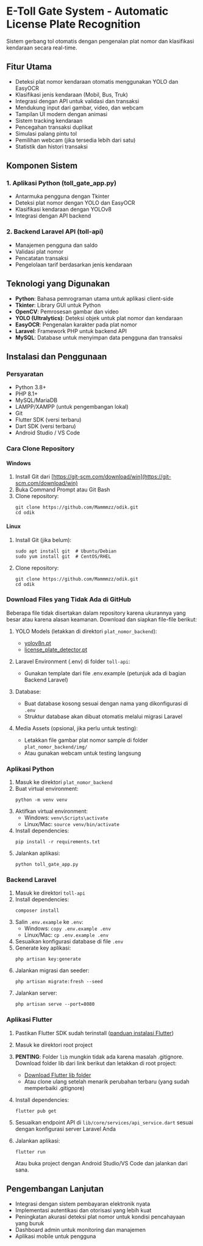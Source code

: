 # E-Toll Gate System - Automatic License Plate Recognition

Sistem gerbang tol otomatis dengan pengenalan plat nomor dan klasifikasi kendaraan secara real-time.

## Fitur Utama

- Deteksi plat nomor kendaraan otomatis menggunakan YOLO dan EasyOCR
- Klasifikasi jenis kendaraan (Mobil, Bus, Truk)
- Integrasi dengan API untuk validasi dan transaksi
- Mendukung input dari gambar, video, dan webcam
- Tampilan UI modern dengan animasi
- Sistem tracking kendaraan
- Pencegahan transaksi duplikat
- Simulasi palang pintu tol
- Pemilihan webcam (jika tersedia lebih dari satu)
- Statistik dan histori transaksi

## Komponen Sistem

### 1. Aplikasi Python (toll_gate_app.py)
- Antarmuka pengguna dengan Tkinter
- Deteksi plat nomor dengan YOLO dan EasyOCR
- Klasifikasi kendaraan dengan YOLOv8
- Integrasi dengan API backend

### 2. Backend Laravel API (toll-api)
- Manajemen pengguna dan saldo
- Validasi plat nomor
- Pencatatan transaksi
- Pengelolaan tarif berdasarkan jenis kendaraan

## Teknologi yang Digunakan

- **Python**: Bahasa pemrograman utama untuk aplikasi client-side
- **Tkinter**: Library GUI untuk Python
- **OpenCV**: Pemrosesan gambar dan video
- **YOLO (Ultralytics)**: Deteksi objek untuk plat nomor dan kendaraan
- **EasyOCR**: Pengenalan karakter pada plat nomor
- **Laravel**: Framework PHP untuk backend API
- **MySQL**: Database untuk menyimpan data pengguna dan transaksi

## Instalasi dan Penggunaan

### Persyaratan
- Python 3.8+
- PHP 8.1+
- MySQL/MariaDB
- LAMPP/XAMPP (untuk pengembangan lokal)
- Git
- Flutter SDK (versi terbaru)
- Dart SDK (versi terbaru)
- Android Studio / VS Code

### Cara Clone Repository

#### Windows
1. Install Git dari [https://git-scm.com/download/win](https://git-scm.com/download/win)
2. Buka Command Prompt atau Git Bash
3. Clone repository:
   ```
   git clone https://github.com/Mammmzz/odik.git
   cd odik
   ```

#### Linux
1. Install Git (jika belum):
   ```
   sudo apt install git  # Ubuntu/Debian
   sudo yum install git  # CentOS/RHEL
   ```
2. Clone repository:
   ```
   git clone https://github.com/Mammmzz/odik.git
   cd odik
   ```

### Download Files yang Tidak Ada di GitHub
Beberapa file tidak disertakan dalam repository karena ukurannya yang besar atau karena alasan keamanan. Download dan siapkan file-file berikut:

1. YOLO Models (letakkan di direktori `plat_nomor_backend`):
   - [yolov8n.pt](https://github.com/ultralytics/assets/releases/download/v0.0.0/yolov8n.pt)
   - [license_plate_detector.pt](https://drive.google.com/uc?id=1YD1dzYOyR9SNGr3ve3T9BAf3W3wZSzXW)

2. Laravel Environment (.env) di folder `toll-api`:
   - Gunakan template dari file .env.example (petunjuk ada di bagian Backend Laravel)

3. Database:
   - Buat database kosong sesuai dengan nama yang dikonfigurasi di `.env`
   - Struktur database akan dibuat otomatis melalui migrasi Laravel

4. Media Assets (opsional, jika perlu untuk testing):
   - Letakkan file gambar plat nomor sample di folder `plat_nomor_backend/img/`
   - Atau gunakan webcam untuk testing langsung
   
### Aplikasi Python
1. Masuk ke direktori `plat_nomor_backend`
2. Buat virtual environment:
   ```
   python -m venv venv
   ```
3. Aktifkan virtual environment:
   - Windows: `venv\Scripts\activate`
   - Linux/Mac: `source venv/bin/activate`
4. Install dependencies:
   ```
   pip install -r requirements.txt
   ```
5. Jalankan aplikasi:
   ```
   python toll_gate_app.py
   ```

### Backend Laravel
1. Masuk ke direktori `toll-api`
2. Install dependencies:
   ```
   composer install
   ```
3. Salin `.env.example` ke `.env`:
   - Windows: `copy .env.example .env`
   - Linux/Mac: `cp .env.example .env`
4. Sesuaikan konfigurasi database di file `.env`
5. Generate key aplikasi:
   ```
   php artisan key:generate
   ```
6. Jalankan migrasi dan seeder:
   ```
   php artisan migrate:fresh --seed
   ```
7. Jalankan server:
   ```
   php artisan serve --port=8080
   ```

### Aplikasi Flutter
1. Pastikan Flutter SDK sudah terinstall ([panduan instalasi Flutter](https://flutter.dev/docs/get-started/install))
2. Masuk ke direktori root project
3. **PENTING**: Folder `lib` mungkin tidak ada karena masalah .gitignore. Download folder lib dari link berikut dan letakkan di root project:
   - [Download Flutter lib folder](https://drive.google.com/file/d/1Z9dIV3bpPgS1t_hH-UdW8s8ZBfLcYzG2/view?usp=sharing)
   - Atau clone ulang setelah menarik perubahan terbaru (yang sudah memperbaiki .gitignore)
4. Install dependencies:
   ```
   flutter pub get
   ```
5. Sesuaikan endpoint API di `lib/core/services/api_service.dart` sesuai dengan konfigurasi server Laravel Anda
6. Jalankan aplikasi:
   ```
   flutter run
   ```
   
   Atau buka project dengan Android Studio/VS Code dan jalankan dari sana.

## Pengembangan Lanjutan

- Integrasi dengan sistem pembayaran elektronik nyata
- Implementasi autentikasi dan otorisasi yang lebih kuat
- Peningkatan akurasi deteksi plat nomor untuk kondisi pencahayaan yang buruk
- Dashboard admin untuk monitoring dan manajemen
- Aplikasi mobile untuk pengguna
